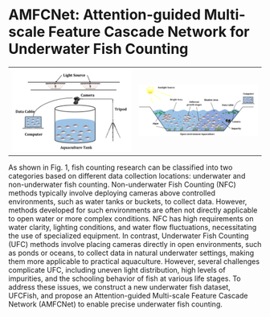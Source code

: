 # AMFCNet: Attention-guided Multi-scale Feature Cascade Network for Underwater Fish Counting
<table>
  <tr>
    <td><img src="https://github.com/hanyu729/AMFCNet/raw/main/Figs/fig1a.png" alt="Image 1" width="450"/></td>
    <td><img src="https://github.com/hanyu729/AMFCNet/raw/main/Figs/fig1b.png" alt="Image 2" width="450"/></td>
  </tr>
</table>
As shown in Fig. 1, fish counting research can be classified into two categories based on different data collection locations: underwater and non-underwater fish counting. Non-underwater Fish Counting (NFC) methods typically involve deploying cameras above controlled environments, such as water tanks or buckets, to collect data. However, methods developed for such environments are often not directly applicable to open water or more complex conditions. NFC has high requirements on water clarity, lighting conditions, and water flow fluctuations, necessitating the use of specialized equipment. 
In contrast, Underwater Fish Counting (UFC) methods involve placing cameras directly in open environments, such as ponds or oceans, to collect data in natural underwater settings, making them more applicable to practical aquaculture. However, several challenges complicate UFC, including uneven light distribution, high levels of impurities, and the schooling behavior of fish at various life stages. To address these issues, we construct a new underwater fish dataset, UFCFish, and propose an Attention-guided Multi-scale Feature Cascade Network (AMFCNet) to enable precise underwater fish counting.
